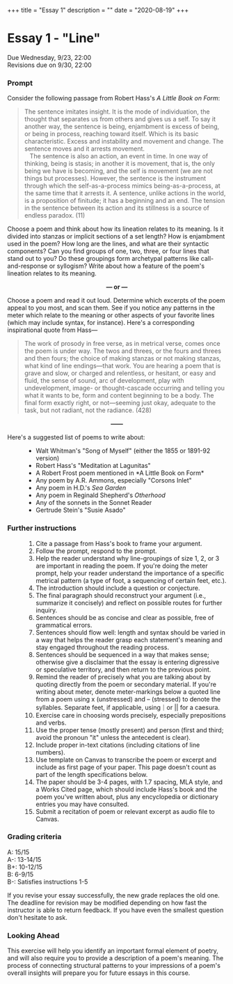 +++
title = "Essay 1"
description = ""
date = "2020-08-19"
+++

<div class="essay">

# Essay 1 - "Line"

Due Wednesday, 9/23, 22:00  
Revisions due on 9/30, 22:00

### Prompt
Consider the following passage from Robert Hass's *A Little Book on Form*:

> The sentence imitates insight. It is the mode of individuation, the thought that separates us from others and gives us a self. To say it another way, the sentence is being, enjambment is excess of being, or being in process, reaching toward itself. Which is its basic characteristic. Excess and instability and movement and change. The sentence moves and it arrests movement.<br> &nbsp; &nbsp;The sentence is also an action, an event in time. In one way of thinking, being is stasis; in another it is movement, that is, the only being we have is becoming, and the self is movement (we are not things but processes). However, the sentence is the instrument through which the self-as-a-process mimics being-as-a-process, at the same time that it arrests it. A sentence, unlike actions in the world, is a proposition of finitude; it has a beginning and an end. The tension in the sentence between its action and its stillness is a source of endless paradox. (11)

Choose a poem and think about how its lineation relates to its meaning. Is it divided into stanzas or implicit sections of a set length? How is enjambment used in the poem? How long are the lines, and what are their syntactic components? Can you find groups of one, two, three, or four lines that stand out to you? Do these groupings form archetypal patterns like call-and-response or syllogism? Write about how a feature of the poem's lineation relates to its meaning.

<div style="text-align: center; font-weight: bold">— or —</div>

Choose a poem and read it out loud. Determine which excerpts of the poem appeal to you most, and scan them. See if you notice any patterns in the meter which relate to the meaning or other aspects of your favorite lines (which may include syntax, for instance). Here's a corresponding inspirational quote from Hass—

> The work of prosody in free verse, as in metrical verse, comes once the poem is under way. The twos and threes, or the fours and threes and then fours; the choice of making stanzas or not making stanzas, what kind of line endings—that work. You are hearing a poem that is grave and slow, or charged and relentless, or hesitant, or easy and fluid, the sense of sound, arc of development, play with undevelopment, image- or thought-cascade occurring and telling you what it wants to be, form and content beginning to be a body. The final form exactly right, or not—seeming just okay, adequate to the task, but not radiant, not the radiance. (428)

<div style="text-align: center; font-weight: bold">——</div>

Here's a suggested list of poems to write about:
<ul style="margin-left:3em">
<li> Walt Whitman's "Song of Myself" (either the 1855 or 1891-92 version)
<li> Robert Hass's "Meditation at Lagunitas"
<li> A Robert Frost poem mentioned in *A Little Book on Form*
<li> Any poem by A.R. Ammons, especially "Corsons Inlet"
<li> Any poem in H.D.'s <i>Sea Garden</i>
<li> Any poem in Reginald Shepherd's <i>Otherhood</i>
<li> Any of the sonnets in the Sonnet Reader
<li> Gertrude Stein's "Susie Asado"
</ul>

### Further instructions

<ol style="margin-left:3em">
<li> Cite a passage from Hass's book to frame your argument.
<li> Follow the prompt, respond to the prompt.
<li> Help the reader understand why line-groupings of size 1, 2, or 3 are important in reading the poem. If you're doing the meter prompt, help your reader understand the importance of a specific metrical pattern (a type of foot, a sequencing of certain feet, etc.).
<li> The introduction should include a question or conjecture.
<li> The final paragraph should reconstruct your argument (i.e., summarize it concisely) and reflect on possible routes for further inquiry.
<li> Sentences should be as concise and clear as possible, free of grammatical errors.
<li> Sentences should flow well: length and syntax should be varied in a way that helps the reader grasp each statement's meaning and stay engaged throughout the reading process.
<li> Sentences should be sequenced in a way that makes sense; otherwise give a disclaimer that the essay is entering digressive or speculative territory, and then return to the previous point.
<li> Remind the reader of precisely what you are talking about by quoting directly from the poem or secondary material. If you're writing about meter, denote meter-markings below a quoted line from a poem using x (unstressed) and – (stressed) to denote the syllables. Separate feet, if applicable, using｜or || for a caesura.
<li> Exercise care in choosing words precisely, especially prepositions and verbs.
<li> Use the proper tense (mostly present) and person (first and third; avoid the pronoun "it" unless the antecedent is clear).
<li> Include proper in-text citations (including citations of line numbers).
<li> Use template on Canvas to transcribe the poem or excerpt and include as first page of your paper. This page doesn't count as part of the length specifications below.
<li> The paper should be 3-4 pages, with 1.7 spacing, MLA style, and a Works Cited page, which should include Hass's book and the poem you've written about, plus any encyclopedia or dictionary entries you may have consulted.
<li> Submit a recitation of poem or relevant excerpt as audio file to Canvas.
</ol>

### Grading criteria

A: 15/15  
A-: 13-14/15  
B+: 10-12/15  
B: 6-9/15  
B-: Satisfies instructions 1-5

If you revise your essay successfully, the new grade replaces the old one. The deadline for revision may be modified depending on how fast the instructor is able to return feedback. If you have even the smallest question don't hesitate to ask.


### Looking Ahead
This exercise will help you identify an important formal element of poetry, and will also require you to provide a description of a poem's meaning. The process of connecting structural patterns to your impressions of a poem's overall insights will prepare you for future essays in this course.

</div>
